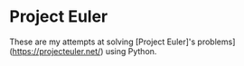 Project Euler
=============

These are my attempts at solving [Project Euler]'s problems](https://projecteuler.net/) using Python.
